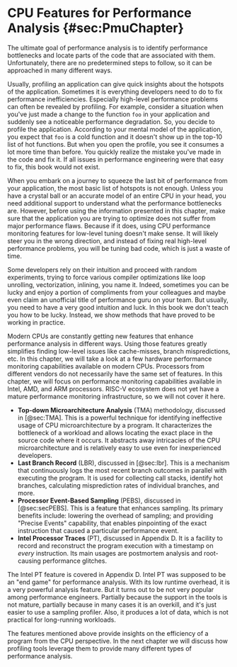 

# CPU Features for Performance Analysis {#sec:PmuChapter}

The ultimate goal of performance analysis is to identify performance bottlenecks and locate parts of the code that are associated with them. Unfortunately, there are no predetermined steps to follow, so it can be approached in many different ways. 

Usually, profiling an application can give quick insights about the hotspots of the application. Sometimes it is everything developers need to do to fix performance inefficiencies. Especially high-level performance problems can often be revealed by profiling. For example, consider a situation when you've just made a change to the function `foo` in your application and suddenly see a noticeable performance degradation. So, you decide to profile the application. According to your mental model of the application, you expect that `foo` is a cold function and it doesn't show up in the top-10 list of hot functions. But when you open the profile, you see it consumes a lot more time than before. You quickly realize the mistake you've made in the code and fix it. If all issues in performance engineering were that easy to fix, this book would not exist.

When you embark on a journey to squeeze the last bit of performance from your application, the most basic list of hotspots is not enough. Unless you have a crystal ball or an accurate model of an entire CPU in your head, you need additional support to understand what the performance bottlenecks are. However, before using the information presented in this chapter, make sure that the application you are trying to optimize does not suffer from major performance flaws. Because if it does, using CPU performance monitoring features for low-level tuning doesn't make sense. It will likely steer you in the wrong direction, and instead of fixing real high-level performance problems, you will be tuning bad code, which is just a waste of time.

Some developers rely on their intuition and proceed with random experiments, trying to force various compiler optimizations like loop unrolling, vectorization, inlining, you name it. Indeed, sometimes you can be lucky and enjoy a portion of compliments from your colleagues and maybe even claim an unofficial title of performance guru on your team. But usually, you need to have a very good intuition and luck. In this book we don't teach you how to be lucky. Instead, we show methods that have proved to be working in practice.

Modern CPUs are constantly getting new features that enhance performance analysis in different ways. Using those features greatly simplifies finding low-level issues like cache-misses, branch mispredictions, etc. In this chapter, we will take a look at a few hardware performance monitoring capabilities available on modern CPUs. Processors from different vendors do not necessarily have the same set of features. In this chapter, we will focus on performance monitoring capabilities available in Intel, AMD, and ARM processors. RISC-V ecosystem does not yet have a mature performance monitoring infrastructure, so we will not cover it here.

* **Top-down Microarchitecture Analysis** (TMA) methodology, discussed in [@sec:TMA]. This is a powerful technique for identifying ineffective usage of CPU microarchitecture by a program. It characterizes the bottleneck of a workload and allows locating the exact place in the source code where it occurs. It abstracts away intricacies of the CPU microarchitecture and is relatively easy to use even for inexperienced developers.
* **Last Branch Record** (LBR), discussed in [@sec:lbr]. This is a mechanism that continuously logs the most recent branch outcomes in parallel with executing the program. It is used for collecting call stacks, identify hot branches, calculating misprediction rates of individual branches, and more.
* **Processor Event-Based Sampling** (PEBS), discussed in [@sec:secPEBS]. This is a feature that enhances sampling. Its primary benefits include: lowering the overhead of sampling; and providing "Precise Events" capability, that enables pinpointing of the exact instruction that caused a particular performance event.
* **Intel Processor Traces** (PT), discussed in Appendix D. It is a facility to record and reconstruct the program execution with a timestamp on *every* instruction. Its main usages are postmortem analysis and root-causing performance glitches.

The Intel PT feature is covered in Appendix D. Intel PT was supposed to be an "end game" for performance analysis. With its low runtime overhead, it is a very powerful analysis feature. But it turns out to be not very popular among performance engineers. Partially because the support in the tools is not mature, partially because in many cases it is an overkill, and it's just easier to use a sampling profiler. Also, it produces a lot of data, which is not practical for long-running workloads.

The features mentioned above provide insights on the efficiency of a program from the CPU perspective. In the next chapter we will discuss how profiling tools leverage them to provide many different types of performance analysis.
